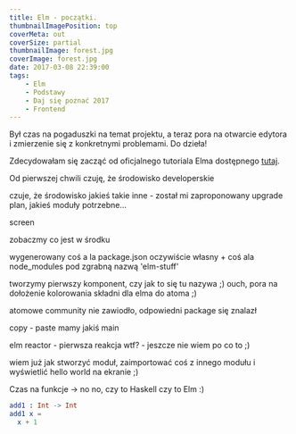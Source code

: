 ```yaml
---
title: Elm - początki.
thumbnailImagePosition: top
coverMeta: out
coverSize: partial
thumbnailImage: forest.jpg
coverImage: forest.jpg
date: 2017-03-08 22:39:00
tags:
	- Elm
	- Podstawy
	- Daj się poznać 2017
	- Frontend
---
```


Był czas na pogaduszki na temat projektu, a teraz pora na otwarcie edytora i zmierzenie się z konkretnymi problemami. Do dzieła!

Zdecydowałam się zacząć od oficjalnego tutoriala Elma dostępnego [tutaj](https://www.elm-tutorial.org/en/).

Od pierwszej chwili czuję, że środowisko developerskie 

czuje, że środowisko jakieś takie inne - został mi zaproponowany upgrade plan, jakieś moduły potrzebne...

screen

zobaczmy co jest w środku

wygenerowany coś a la package.json oczywiście własny + coś ala node_modules pod zgrabną nazwą 'elm-stuff'

tworzymy pierwszy komponent, czy jak to się tu nazywa ;)
ouch, pora na dołożenie kolorowania składni dla elma do atoma ;)

atomowe community nie zawiodło, odpowiedni package się znalazł

copy - paste mamy jakiś main

elm reactor - pierwsza reakcja wtf? - jeszcze nie wiem po co to ;)

wiem już jak stworzyć moduł, zaimportować coś z innego modułu i wyświetlić hello world na ekranie ;)

Czas na funkcje -> no no, czy to Haskell czy to Elm :)

```elm
add1 : Int -> Int
add1 x =
  x + 1

```
